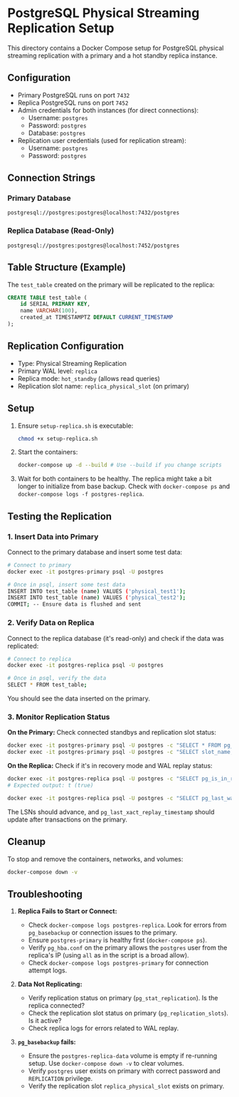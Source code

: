# PostgreSQL Physical Streaming Replication Setup

This directory contains a Docker Compose setup for PostgreSQL physical streaming replication with a primary and a hot standby replica instance.

## Configuration

- Primary PostgreSQL runs on port `7432`
- Replica PostgreSQL runs on port `7452`
- Admin credentials for both instances (for direct connections):
  - Username: `postgres`
  - Password: `postgres`
  - Database: `postgres`
- Replication user credentials (used for replication stream):
  - Username: `postgres`
  - Password: `postgres`

## Connection Strings

### Primary Database
`postgresql://postgres:postgres@localhost:7432/postgres`

### Replica Database (Read-Only)
`postgresql://postgres:postgres@localhost:7452/postgres`

## Table Structure (Example)

The `test_table` created on the primary will be replicated to the replica:
```sql
CREATE TABLE test_table (
    id SERIAL PRIMARY KEY,
    name VARCHAR(100),
    created_at TIMESTAMPTZ DEFAULT CURRENT_TIMESTAMP
);
```

## Replication Configuration

- Type: Physical Streaming Replication
- Primary WAL level: `replica`
- Replica mode: `hot_standby` (allows read queries)
- Replication slot name: `replica_physical_slot` (on primary)

## Setup

1.  Ensure `setup-replica.sh` is executable:
    ```bash
    chmod +x setup-replica.sh
    ```
2.  Start the containers:
    ```bash
    docker-compose up -d --build # Use --build if you change scripts
    ```
3.  Wait for both containers to be healthy. The replica might take a bit longer to initialize from base backup.
    Check with `docker-compose ps` and `docker-compose logs -f postgres-replica`.

## Testing the Replication

### 1. Insert Data into Primary

Connect to the primary database and insert some test data:
```bash
# Connect to primary
docker exec -it postgres-primary psql -U postgres

# Once in psql, insert some test data
INSERT INTO test_table (name) VALUES ('physical_test1');
INSERT INTO test_table (name) VALUES ('physical_test2');
COMMIT; -- Ensure data is flushed and sent
```

### 2. Verify Data on Replica

Connect to the replica database (it's read-only) and check if the data was replicated:
```bash
# Connect to replica
docker exec -it postgres-replica psql -U postgres

# Once in psql, verify the data
SELECT * FROM test_table;
```
You should see the data inserted on the primary.

### 3. Monitor Replication Status

**On the Primary:**
Check connected standbys and replication slot status:
```bash
docker exec -it postgres-primary psql -U postgres -c "SELECT * FROM pg_stat_replication;"
docker exec -it postgres-primary psql -U postgres -c "SELECT slot_name, slot_type, active, restart_lsn, confirmed_flush_lsn FROM pg_replication_slots WHERE slot_name = 'replica_physical_slot';"
```

**On the Replica:**
Check if it's in recovery mode and WAL replay status:
```bash
docker exec -it postgres-replica psql -U postgres -c "SELECT pg_is_in_recovery();"
# Expected output: t (true)

docker exec -it postgres-replica psql -U postgres -c "SELECT pg_last_wal_receive_lsn(), pg_last_wal_replay_lsn(), pg_last_xact_replay_timestamp();"
```
The LSNs should advance, and `pg_last_xact_replay_timestamp` should update after transactions on the primary.

## Cleanup

To stop and remove the containers, networks, and volumes:
```bash
docker-compose down -v
```

## Troubleshooting

1.  **Replica Fails to Start or Connect:**
    *   Check `docker-compose logs postgres-replica`. Look for errors from `pg_basebackup` or connection issues to the primary.
    *   Ensure `postgres-primary` is healthy first (`docker-compose ps`).
    *   Verify `pg_hba.conf` on the primary allows the `postgres` user from the replica's IP (using `all` as in the script is a broad allow).
    *   Check `docker-compose logs postgres-primary` for connection attempt logs.

2.  **Data Not Replicating:**
    *   Verify replication status on primary (`pg_stat_replication`). Is the replica connected?
    *   Check the replication slot status on primary (`pg_replication_slots`). Is it active?
    *   Check replica logs for errors related to WAL replay.

3.  **`pg_basebackup` fails:**
    *   Ensure the `postgres-replica-data` volume is empty if re-running setup. Use `docker-compose down -v` to clear volumes.
    *   Verify `postgres` user exists on primary with correct password and `REPLICATION` privilege.
    *   Verify the replication slot `replica_physical_slot` exists on primary.
